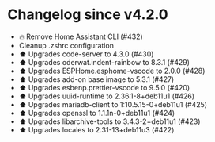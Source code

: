 # Changelog since v4.2.0
- 🔥 Remove Home Assistant CLI (#432) 
- Cleanup .zshrc configuration 
- ⬆️ Upgrades code-server to 4.3.0 (#430) 
- ⬆️ Upgrades oderwat.indent-rainbow to 8.3.1 (#429) 
- ⬆️ Upgrades ESPHome.esphome-vscode to 2.0.0 (#428) 
- ⬆️ Upgrades add-on base image to 5.3.1 (#427) 
- ⬆️ Upgrades esbenp.prettier-vscode to 9.5.0 (#420) 
- ⬆️ Upgrades uuid-runtime to 2.36.1-8+deb11u1 (#426) 
- ⬆️ Upgrades mariadb-client to 1:10.5.15-0+deb11u1 (#425) 
- ⬆️ Upgrades openssl to 1.1.1n-0+deb11u1 (#424) 
- ⬆️ Upgrades libarchive-tools to 3.4.3-2+deb11u1 (#423) 
- ⬆️ Upgrades locales to 2.31-13+deb11u3 (#422) 
